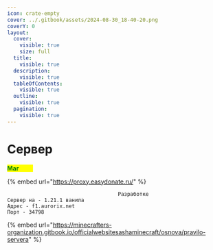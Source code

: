 ```yaml
---
icon: crate-empty
cover: ../.gitbook/assets/2024-08-30_18-40-20.png
coverY: 0
layout:
  cover:
    visible: true
    size: full
  title:
    visible: true
  description:
    visible: true
  tableOfContents:
    visible: true
  outline:
    visible: true
  pagination:
    visible: true
---
```


# Сервер

&#x20;                                                                                <mark style="color:green;">**Маг**</mark><mark style="color:yellow;">**азин**</mark>

{% embed url="https://proxy.easydonate.ru/" %}

```
                                    Разработке
Сервер на - 1.21.1 ванила
Адрес - f1.aurorix.net
Порт - 34798
```

{% embed url="https://minecrafters-organization.gitbook.io/officialwebsitesashaminecraft/osnova/pravilo-servera" %}
